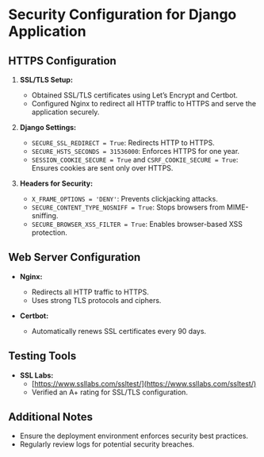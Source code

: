 

# Security Configuration for Django Application

## HTTPS Configuration

1. **SSL/TLS Setup:**
   - Obtained SSL/TLS certificates using Let’s Encrypt and Certbot.
   - Configured Nginx to redirect all HTTP traffic to HTTPS and serve the application securely.

2. **Django Settings:**
   - `SECURE_SSL_REDIRECT = True`: Redirects HTTP to HTTPS.
   - `SECURE_HSTS_SECONDS = 31536000`: Enforces HTTPS for one year.
   - `SESSION_COOKIE_SECURE = True` and `CSRF_COOKIE_SECURE = True`: Ensures cookies are sent only over HTTPS.

3. **Headers for Security:**
   - `X_FRAME_OPTIONS = 'DENY'`: Prevents clickjacking attacks.
   - `SECURE_CONTENT_TYPE_NOSNIFF = True`: Stops browsers from MIME-sniffing.
   - `SECURE_BROWSER_XSS_FILTER = True`: Enables browser-based XSS protection.

## Web Server Configuration

- **Nginx:**
  - Redirects all HTTP traffic to HTTPS.
  - Uses strong TLS protocols and ciphers.

- **Certbot:**
  - Automatically renews SSL certificates every 90 days.

## Testing Tools

- **SSL Labs:**
  - [https://www.ssllabs.com/ssltest/](https://www.ssllabs.com/ssltest/)
  - Verified an A+ rating for SSL/TLS configuration.

## Additional Notes

- Ensure the deployment environment enforces security best practices.
- Regularly review logs for potential security breaches.
